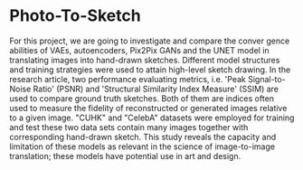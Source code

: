 # Photo-To-Sketch

For this project, we are going to investigate and compare the conver gence abilities of VAEs, autoencoders, Pix2Pix GANs and the UNET model in translating images into hand-drawn sketches. Different model structures and training strategies were used to attain high-level sketch drawing. In the research article, two performance evaluating metrics, i.e. 'Peak Signal-to-Noise Ratio' (PSNR) and 'Structural Similarity Index Measure' (SSIM) are used to compare ground truth sketches. Both of them are indices often used to measure the fidelity of reconstructed or generated images relative to a given image. "CUHK" and "CelebA" datasets were employed for training and test these two data sets contain many images together with corresponding hand-drawn sketch. This study reveals the capacity and limitation of these models as relevant in the science of image-to-image translation; these models have potential use in art and design. 
